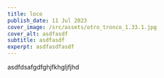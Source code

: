 ```yaml
---
title: loco
publish_date: 11 Jul 2023
cover_image: /src/assets/otro_tronco_1.33.1.jpg
cover_alt: asdfasdf
subtitle: asdfasdf
experpt: asdfasdfasdf
---
```

asdfdsafgdfghjfkhgljfjhd